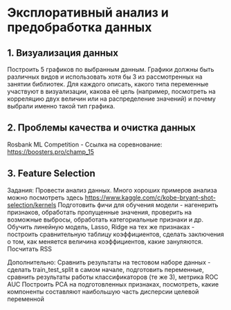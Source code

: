 # Эксплоративный анализ и предобработка данных
## 1. Визуализация данных
Построить 5 графиков по выбранным данным.
Графики должны быть различных видов и использовать хотя бы 3 из рассмотренных на занятии библиотек.
Для каждого описать, какого типа переменные участвуют в визуализации, какова её цель (например, посмотреть на корреляцию двух величин или на распределение значений) и почему выбрали именно такой тип графика.

## 2. Проблемы качества и очистка данных
Rosbank ML Competition - Ссылка на соревнование: https://boosters.pro/champ_15

## 3. Feature Selection
Задания:
Провести анализ данных. Много хороших примеров анализа можно посмотреть здесь https://www.kaggle.com/c/kobe-bryant-shot-selection/kernels
Подготовить фичи для обучения модели - нагенерить признаков, обработать пропущенные значения, проверить на возможные выбросы, обработать категориальные признаки и др.
Обучить линейную модель, Lasso, Ridge на тех же признаках - построить сравнительную таблицу коэффициентов, сделать заключения о том, как меняется величина коэффициентов, какие зануляются. Посчитать RSS

Дополнительно:
Сравнить результаты на тестовом наборе данных - сделать train_test_split в самом начале, подготовить переменные, сравнить результаты работы классификаторов (те же 3), метрика ROC AUC
Построить PCA на подготовленных признаках, посмотреть, какие компоненты составляют наибольшую часть дисперсии целевой переменной

